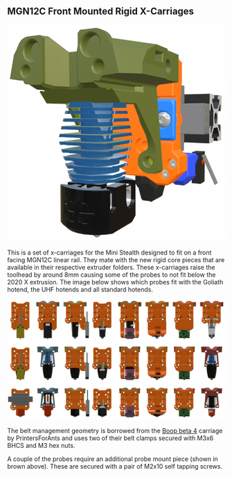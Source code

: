 ## MGN12C Front Mounted Rigid X-Carriages

![Front View](MGN12C_Rigid_Assembled.png)

This is a set of x-carriages for the Mini Stealth designed to fit on a front facing MGN12C linear rail. They mate with the new rigid core pieces that are available in their respective extruder folders. These x-carriages raise the toolhead by around 8mm causing some of the probes to not fit below the 2020 X extrusion. The image below shows which probes fit with the Goliath hotend, the UHF hotends and all standard hotends.

![Overview](Overview_MGN12C_Rear_View.png)

The belt management geometry is borrowed from the [Boop beta 4](https://github.com/PrintersForAnts/Boop) carriage by PrintersForAnts and uses two of their belt clamps secured with M3x6 BHCS and M3 hex nuts. 

A couple of the probes require an additional probe mount piece (shown in brown above). These are secured with a pair of M2x10 self tapping screws.
